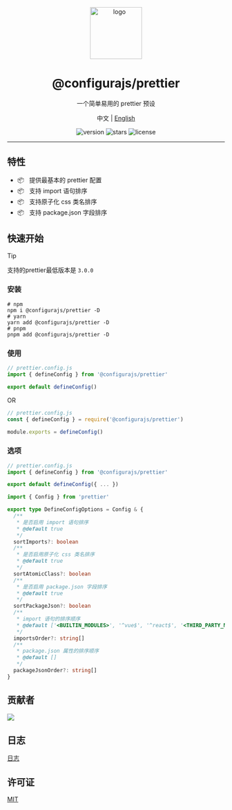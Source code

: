 <div align="center">
  <img src="https://github.com/user-attachments/assets/4e0a0b81-7814-48b1-ae3d-9ce0511e0e9c" width="120" height="120" alt="logo" />
  <h1>@configurajs/prettier</h1>
  <p>一个简单易用的 prettier 预设</p>
  <p>
    <span>中文</span> | 
    <a href="https://github.com/configurajs/prettier/blob/main/README.md">English</a>
  </p>
  <p>
    <img src="https://img.shields.io/github/package-json/v/configurajs/prettier" alt="version">
    <img src="https://img.shields.io/github/stars/configurajs/prettier" alt="stars">
    <img src="https://img.shields.io/github/license/configurajs/prettier" alt="license">
  </p>
</div>

---

## 特性

- 📦 &nbsp; 提供最基本的 prettier 配置
- 📦 &nbsp; 支持 import 语句排序
- 📦 &nbsp; 支持原子化 css 类名排序
- 📦 &nbsp; 支持 package.json 字段排序

## 快速开始

> [!TIP]
> 支持的prettier最低版本是 `3.0.0`

### 安装

```shell
# npm
npm i @configurajs/prettier -D
# yarn
yarn add @configurajs/prettier -D
# pnpm
pnpm add @configurajs/prettier -D
```

### 使用

```js
// prettier.config.js
import { defineConfig } from '@configurajs/prettier'

export default defineConfig()
```

OR

```js
// prettier.config.js
const { defineConfig } = require('@configurajs/prettier')

module.exports = defineConfig()
```

### 选项

```js
// prettier.config.js
import { defineConfig } from '@configurajs/prettier'

export default defineConfig({ ... })
```

```ts
import { Config } from 'prettier'

export type DefineConfigOptions = Config & {
  /**
   * 是否启用 import 语句排序
   * @default true
   */
  sortImports?: boolean
  /**
   * 是否启用原子化 css 类名排序
   * @default true
   */
  sortAtomicClass?: boolean
  /**
   * 是否启用 package.json 字段排序
   * @default true
   */
  sortPackageJson?: boolean
  /**
   * import 语句的排序顺序
   * @default ['<BUILTIN_MODULES>', '^vue$', '^react$', '<THIRD_PARTY_MODULES>', '^@/(.*)$', '^~/(.*)$', '^[.]']
   */
  importsOrder?: string[]
  /**
   * package.json 属性的排序顺序
   * @default []
   */
  packageJsonOrder?: string[]
}
```

## 贡献者

<a href="https://github.com/configurajs/prettier/graphs/contributors">
  <img src="https://contrib.rocks/image?repo=configurajs/prettier" />
</a>

## 日志

[日志](CHANGELOG.md)

## 许可证

[MIT](LICENSE)
